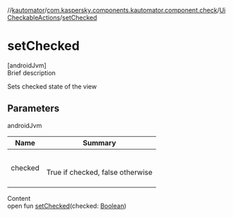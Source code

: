 //[kautomator](../../index.md)/[com.kaspersky.components.kautomator.component.check](../index.md)/[UiCheckableActions](index.md)/[setChecked](set-checked.md)



# setChecked  
[androidJvm]  
Brief description  


Sets checked state of the view



## Parameters  
  
androidJvm  
  
|  Name|  Summary| 
|---|---|
| checked| <br><br>True if checked, false otherwise<br><br>
  
  
Content  
open fun [setChecked](set-checked.md)(checked: [Boolean](https://kotlinlang.org/api/latest/jvm/stdlib/kotlin/-boolean/index.html))  



